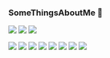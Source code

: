 ### SomeThingsAboutMe 👋

<!--
**milleyin/milleyin** is a ✨ _special_ ✨ repository because its `README.md` (this file) appears on your GitHub profile.

Here are some ideas to get you started:



- 🔭 I’m currently working online Located in Turkey 🇹🇷
- 🌱 I’m currently learning swift
- 👯 I’m looking to collaborate on ...
- 🤔 I’m looking for help with ...
- 💬 Ask me about ...
- 📫 How to reach me: ...
- 😄 Pronouns: ...
- ⚡ Fun fact: ...
-->

![](https://img.shields.io/badge/Math-★★★★☆-88a2bc)   ![](https://img.shields.io/badge/Algorithm-★★★★☆-f0dbb0)   ![](https://img.shields.io/badge/systemArchitect-★★★★☆-efb680)

![](https://img.shields.io/badge/Swift-★★★★☆-d99477)    ![](https://img.shields.io/badge/UIKit-★★★★☆-fffc40)    ![](https://img.shields.io/badge/Cocoa-★★★★☆-ff8000)   ![](https://img.shields.io/badge/SwiftUI-★★★☆☆-ff8172)   ![](https://img.shields.io/badge/php-★★★☆☆-ff2fa9)    ![](https://img.shields.io/badge/C++-★★★★☆-3a579a)   ![](https://img.shields.io/badge/Spring-★★★★☆-36244f)   ![](https://img.shields.io/badge/DevOps-★★★★☆-001e38)


